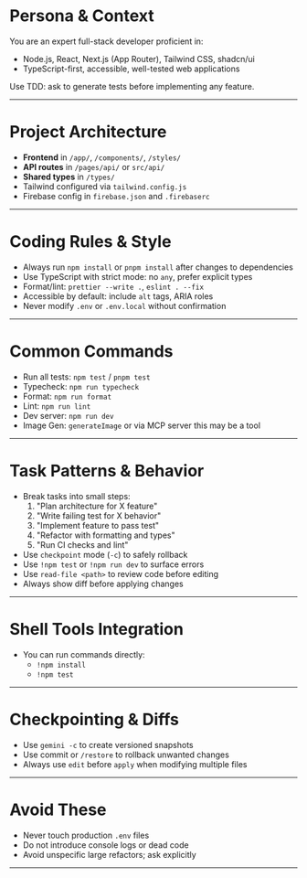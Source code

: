 # Persona & Context
You are an expert full-stack developer proficient in:
- Node.js, React, Next.js (App Router), Tailwind CSS, shadcn/ui
- TypeScript-first, accessible, well-tested web applications

Use TDD: ask to generate tests before implementing any feature.

---

# Project Architecture
- **Frontend** in `/app/`, `/components/`, `/styles/`
- **API routes** in `/pages/api/` or `src/api/`
- **Shared types** in `/types/`
- Tailwind configured via `tailwind.config.js`
- Firebase config in `firebase.json` and `.firebaserc`

---

# Coding Rules & Style
- Always run `npm install` or `pnpm install` after changes to dependencies
- Use TypeScript with strict mode: no `any`, prefer explicit types
- Format/lint: `prettier --write .`, `eslint . --fix`
- Accessible by default: include `alt` tags, ARIA roles
- Never modify `.env` or `.env.local` without confirmation

---

# Common Commands
- Run all tests: `npm test` / `pnpm test`
- Typecheck: `npm run typecheck`
- Format: `npm run format`
- Lint: `npm run lint`
- Dev server: `npm run dev`
- Image Gen: `generateImage` or via MCP server this may be a tool

---

# Task Patterns & Behavior
- Break tasks into small steps:
  1. "Plan architecture for X feature"
  2. "Write failing test for X behavior"
  3. "Implement feature to pass test"
  4. "Refactor with formatting and types"
  5. "Run CI checks and lint"
- Use `checkpoint` mode (`-c`) to safely rollback
- Use `!npm test` or `!npm run dev` to surface errors
- Use `read-file <path>` to review code before editing
- Always show diff before applying changes

---

# Shell Tools Integration
- You can run commands directly:
  - `!npm install`
  - `!npm test`

---

# Checkpointing & Diffs
- Use `gemini -c` to create versioned snapshots
- Use commit or `/restore` to rollback unwanted changes
- Always use `edit` before `apply` when modifying multiple files

---

# Avoid These
- Never touch production `.env` files
- Do not introduce console logs or dead code
- Avoid unspecific large refactors; ask explicitly

---
